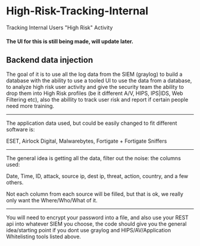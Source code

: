 # High-Risk-Tracking-Internal
Tracking Internal Users "High Risk" Activity

#### The UI for this is still being made, will update later.

Backend data injection
--------------------------------------------------

The goal of it is to use all the log data from the SIEM (graylog) to build a database with the ability to use a tooled UI to use the data from a database, to analyze high risk user activity and give the security team the ability to drop them into High Risk profiles (be it different A/V, HIPS, IPS|IDS, Web Filtering etc), also the abillity to track user risk and report if certain people need more training.

--------------------------------------------------------

The application data used, but could be easily changed to fit different software is:

ESET, Airlock Digital, Malwarebytes, Fortigate + Fortigate Sniffers

-----------------------------------------------------------

The general idea is getting all the data, filter out the noise: the columns used:

Date, Time, ID, attack, source ip, dest ip, threat, action, country, and a few others. 

Not each column from each source will be filled, but that is ok, we really only want the Where/Who/What of it.

-------------------------------------------------------------

You will need to encrypt your password into a file, and also use your REST api into whatever SIEM you choose, the code should give you the general idea/starting point if you dont use graylog and HIPS/AV/Application Whitelisting tools listed above.
